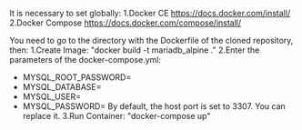 It is necessary to set globally:
1.Docker CE https://docs.docker.com/install/
2.Docker Compose https://docs.docker.com/compose/install/

You need to go to the directory with the Dockerfile of the cloned repository, then:
1.Create Image: "docker build -t mariadb_alpine ."
2.Enter the parameters of the docker-compose.yml:
  - MYSQL_ROOT_PASSWORD=
  - MYSQL_DATABASE=
  - MYSQL_USER=
  - MYSQL_PASSWORD=
By default, the host port is set to 3307. You can replace it.
3.Run Container: "docker-compose up"
